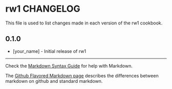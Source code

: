rw1 CHANGELOG
=============

This file is used to list changes made in each version of the rw1 cookbook.

0.1.0
-----
- [your_name] - Initial release of rw1

- - -
Check the [Markdown Syntax Guide](http://daringfireball.net/projects/markdown/syntax) for help with Markdown.

The [Github Flavored Markdown page](http://github.github.com/github-flavored-markdown/) describes the differences between markdown on github and standard markdown.
